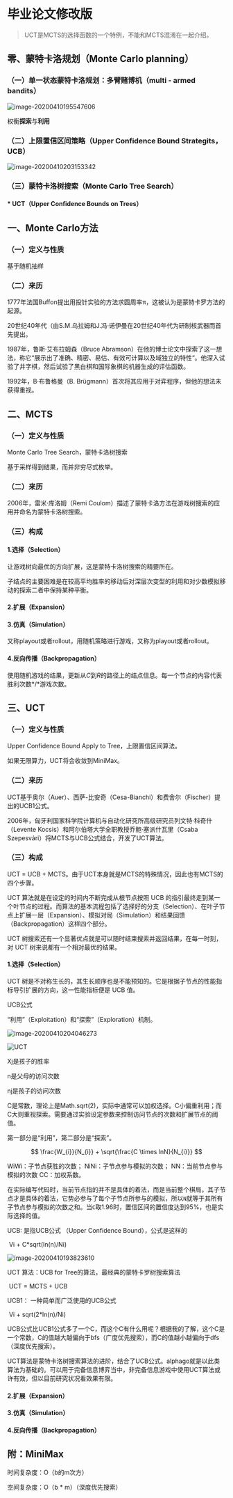 # 毕业论文修改版

>  UCT是MCTS的选择函数的一个特例，不能和MCTS混淆在一起介绍。

## 零、蒙特卡洛规划（Monte Carlo planning）

### （一）单一状态蒙特卡洛规划：多臂赌博机（multi - armed bandits）

![image-20200410195547606](C:\Users\YSL\AppData\Roaming\Typora\typora-user-images\image-20200410195547606.png)

权衡**探索**与**利用**

### （二）上限置信区间策略（Upper Confidence Bound Strategits，UCB）

![image-20200410203153342](C:\Users\YSL\AppData\Roaming\Typora\typora-user-images\image-20200410203153342.png)

### （三）蒙特卡洛树搜索（Monte Carlo Tree Search）

#### * UCT（Upper Confidence Bounds on Trees）



## 一、Monte Carlo方法

### （一）定义与性质

基于随机抽样

### （二）来历

1777年法国Buffon提出用投针实验的方法求圆周率π，这被认为是蒙特卡罗方法的起源。

20世纪40年代（由S.M.乌拉姆和J.冯·诺伊曼在20世纪40年代为研制核武器而首先提出。

1987年，鲁斯·艾布拉姆森（Bruce Abramson）在他的博士论文中探索了这一想法，称它“展示出了准确、精密、易估、有效可计算以及域独立的特性“。他深入试验了井字棋，然后试验了黑白棋和国际象棋的机器生成的评估函数。

1992年，B·布鲁格曼（B. Brügmann）首次将其应用于对弈程序，但他的想法未获得重视。

## 二、MCTS

### （一）定义与性质

Monte Carlo Tree Search，蒙特卡洛树搜索

基于采样得到结果，而并非穷尽式枚举。

### （二）来历

2006年，雷米·库洛姆（Remi Coulom）描述了蒙特卡洛方法在游戏树搜索的应用并命名为蒙特卡洛树搜索。

### （三）构成

#### 1.选择（Selection）

让游戏树向最优的方向扩展，这是蒙特卡洛树搜索的精要所在。

子结点的主要困难是在较高平均胜率的移动后对深层次变型的利用和对少数模拟移动的探索二者中保持某种平衡。

#### 2.扩展（Expansion）

#### 3.仿真（Simulation）

又称playout或者rollout，用随机策略进行游戏，又称为playout或者rollout。

#### 4.反向传播（Backpropagation）

使用随机游戏的结果，更新从*C*到*R*的路径上的结点信息。每一个节点的内容代表胜利次数*/*游戏次数。

## 三、UCT

### （一）定义与性质

Upper Confidence Bound Apply to Tree，上限置信区间算法。

如果无限算力，UCT将会收敛到MiniMax。

### （二）来历

UCT基于奥尔（Auer）、西萨-比安奇（Cesa-Bianchi）和费舍尔（Fischer）提出的UCB1公式。

2006年，匈牙利国家科学院计算机与自动化研究所高级研究员列文特·科奇什（Levente Kocsis）和阿尔伯塔大学全职教授乔鲍·塞派什瓦里（Csaba Szepesvári）将MCTS与UCB公式结合，开发了UCT算法。

### （三）构成

UCT  = UCB + MCTS。由于UCT本身就是MCTS的特殊情况，因此也有MCTS的四个步骤。

UCT 算法就是在设定的时间内不断完成从根节点按照 UCB 的指引最终走到某一个叶节点的过程。而算法的基本流程包括了选择好的分支（Selection）、在叶子节点上扩展一层（Expansion）、模拟对局（Simulation）和结果回馈（Backpropagation）这样四个部分。

UCT 树搜索还有一个显著优点就是可以随时结束搜索并返回结果，在每一时刻，对 UCT 树来说都有一个相对最优的结果。

#### 1.选择（Selection）

UCT 树是不对称生长的，其生长顺序也是不能预知的。它是根据子节点的性能指标导引扩展的方向，这一性能指标便是 UCB 值。

UCB公式

“利用”（Exploitation）和“探索”（Exploration）机制。

![image-20200410204046273](C:\Users\YSL\AppData\Roaming\Typora\typora-user-images\image-20200410204046273.png)

![UCT](https://www.chessprogramming.org/images/5/50/UCTFormula.jpg)

Xj是孩子的胜率

n是父母的访问次数

nj是孩子的访问次数

C是常数，理论上是Math.sqrt(2)，实际中通常可以加权选择。C小偏重利用；而 C大则重视探索。需要通过实验设定参数来控制访问节点的次数和扩展节点的阈值。

第一部分是“利用”，第二部分是“探索”。

$$
\frac{W_{i}}{N_{i}} + \sqrt{\frac{C \times lnN}{N_{i}}}
$$

WiWi：子节点获胜的次数；
NiNi：子节点参与模拟的次数；
NN：当前节点参与模拟的次数
CC：加权系数。

在实际编写代码时，当前节点指的并不是具体的着法，而是当前整个棋局，其子节点才是具体的着法，它势必参与了每个子节点所参与的模拟，所以`N`就等于其所有子节点参与模拟的次数之和。当`C`取1.96时，置信区间的置信度达到95%，也是实际选择的值。

UCB:  是指UCB公式 （Upper Confidence Bound），公式是这样的

​             Vi + C*sqrt(ln(n)/Ni)

![image-20200410193823610](C:\Users\YSL\AppData\Roaming\Typora\typora-user-images\image-20200410193823610.png)

UCT 算法：UCB for Tree的算法，最经典的蒙特卡罗树搜索算法

​              UCT = MCTS + UCB

UCB1： 一种简单而广泛使用的UCB公式

​           Vi + sqrt(2*ln(n)/Ni)

UCB公式比UCB1公式多了一个C，而这个C有什么用呢？根据我的了解，这个C是一个常数，C的值越大越偏向于bfs（广度优先搜索），而C的值越小越偏向于dfs（深度优先搜索）。

UCT算法是蒙特卡洛树搜索算法的进阶，结合了UCB公式。alphago就是以此类算法为基础的。可以用于完备信息博弈当中，非完备信息游戏中使用UCT算法或许有效，但以目前研究状况看效果有限。

####  2.扩展（Expansion）

#### 3.仿真（Simulation）

#### 4.反向传播（Backpropagation）

## 附：MiniMax

时间复杂度：O（b的m次方）

空间复杂度：O（b * m）（深度优先搜索）
